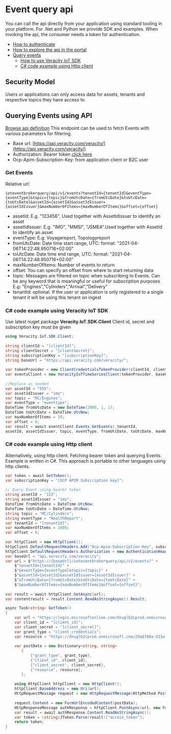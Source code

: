 ﻿---
author: Benedikte Kallåk
description: This section describes event query api
---

# Event query api

You can call the api directly from your application using standard tooling in your platform. For .Net and Python we provide SDK and examples.  When invoking the api, the consumer needs a token for authentication.

- [How to authenticate](authenticate.md)
- [How to explore the api in the portal](ApiPortal.md)
- [Query events](#query-events)
	- [How to use Veracity IoT SDK](#c#-code-example-using-veracity-iot-sdk)
	- [C# code example using Http client](#c#-code-example-using-http-client)

## Security Model
Users or applications can only access data for assets, tenants and respective topics they have access to.

## Querying Events using API
[Browse api definition](apiendpoints.md)
This endpoint can be used to fetch Events with various parameters for filtering.

-   Base url:  [https://api.veracity.com/veracity/](https://api.veracity.com/veracity/)
-   Authorization: Bearer token  [click here](Authenticate.md)
-   Ocp-Apim-Subscription-Key: from application client or B2C user

### Get Events
Relative url: 
```
ioteventbrokerquery/api/v1/events?tenantId={tenantId}&eventType={eventType}&topic={topic}&fromUtcDate={fromUtcDate}&toUtcDate={toUtcDate}&assetId={assetId}&assetIdIssuer={assetIdIssuer}&maxNumberOfItems={maxNumberOfItems}&offset={offset}
```
-   assetId: E.g. "123456". Used together with AssetIdIssuer to identify an asset
-   assetIdIssuer: E.g. "IMO", "MMSI", "JSMEA".Used together with AssetId to identify an asset
-   eventType: E.g: Voyagereport, Topologyreport
-   fromUtcDate: Date time start range, UTC: format: "2021-04-06T14:22:48.950716+02:00"
-   toUtcDate: Date time end range, UTC: format: "2021-04-06T14:22:48.950716+02:00"
-   maxNumberOfItems: Number of events to return
-   offset: You can specify an offset from where to start returning data
-   topic: Messages are filtered on topic when subscribing to Events. Can be any keyword that is meaningful or useful for subscription purposes E.g: "Engines","Cylinders","Arrival","Delivery"
-   tenantId: optional. If the user or application is only registered to a single tenant it will be using this tenant on ingest

### C# code example using Veracity IoT SDK
Use latest nuget package **Veracity.IoT.SDK.Client**
Client id, secret and subscription key must be given

```cs
using Veracity.IoT.SDK.Client; 
 
string clientId = "[clientId]";
string clientSecret = "[clientSecret]";
string subscriptionKey = "[subscriptionKey]";
string baseUrl = "https://api.veracity.com/veracity/";
 
var tokenProvider = new ClientCredentialsTokenProvider(clientId, clientSecret);
var eventsClient = new VeracityIoTTimeSeriesClient(tokenProvider, baseUrl, subscriptionKey);  
 
//Replace as needed
var assetId = "555";
var assetIdIssuer = "imo";
var topic = "MC/Engines";
var eventType = "eventtype";
DateTime fromUtcDate = new DateTime(2000, 1, 1);
DateTime toUtcDate = DateTime.UtcNow;
var maxNumberOfItems = 10;
var offset = 0;
var result = await eventClient.Events.GetEvents(_tenantId,
assetId, assetIdIssuer, topic, eventType, fromUtcDate, toUtcDate, maxNumberOfItems, offset);
```

### C# code example using Http client
Alternatively, using http client. Fetching bearer token and querying Events. Example is written in C#. This approach is portable to other languages using http clients.

```cs
var token = await GetToken(); 
var subscriptionKey = "[OCP APIM Subscription key]";  
 
// Query Event using bearer token
string assetId = "123";
string assetIdIssuer = "imo";
DateTime fromUtcDate = DateTime.UtcNow;
DateTime toUtcDate = DateTime.UtcNow;
string topic = "MC/Cylinders";
string eventType = "HealthReport";
var tenantId = "[tenantId]";
var maxNumberOfItems = 1000;
var offset = 0;
 
var httpClient = new HttpClient();
httpClient.DefaultRequestHeaders.Add("Ocp-Apim-Subscription-Key", subscriptionKey);
httpClient.DefaultRequestHeaders.Authorization = new AuthenticationHeaderValue("Bearer", token);
var baseUrl = "api.veracity.com/veracity";
var url = $"https://{baseUrl}/ioteventbrokerquery/api/v1/events?" +
    $"tenantId={tenantId}" +
    $"&eventType={eventType}&topic={topic}" +
    $"&assetId={assetId}&assetIdIssuer={assetIdIssuer}" +
    $"&fromUtcDate={fromUtcDate}&toUtcDate={toUtcDate}" +
    $"&maxNumberOfItems={maxNumberOfItems}&offset={offset}";
 
var result = await httpClient.GetAsync(url);
var contentresult = result.Content.ReadAsStringAsync().Result;

async Task<string> GetToken()
{
    var url = "https://login.microsoftonline.com/dnvglb2cprod.onmicrosoft.com/oauth2/token";
    var client_id = "[client_id]";
    var client_secret = "[client_secret]";
    var grant_type = "client_credentials";
    var resource = "https://dnvglb2cprod.onmicrosoft.com/29a8760a-d13a-41ce-998e-0a00c3d948d5";
 
    var postData = new Dictionary<string, string>
       {
           {"grant_type", grant_type},
           {"client_id", client_id},
           {"client_secret", client_secret},
           {"resource", resource},
       };
 
    using HttpClient httpClient = new HttpClient();
    httpClient.BaseAddress = new Uri(url);
    HttpRequestMessage request = new HttpRequestMessage(HttpMethod.Post, httpClient.BaseAddress);
 
    request.Content = new FormUrlEncodedContent(postData);
    HttpResponseMessage authResponse = httpClient.PostAsync(url, new FormUrlEncodedContent(postData)).Result;
    var result = await authResponse.Content.ReadAsStringAsync();
    var token = (string)JToken.Parse(result)["access_token"];
    return token;
}
```

